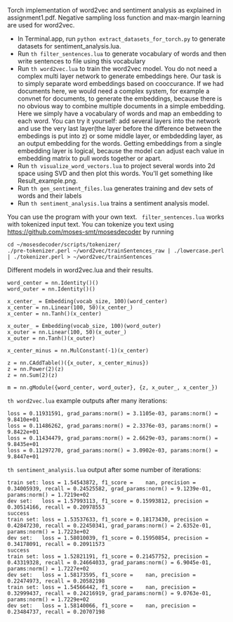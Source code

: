 Torch implementation of word2vec and sentiment analysis as explained in assignment1.pdf. Negative sampling loss function and max-margin learning are used for word2vec.

- In Terminal.app, run ```python extract_datasets_for_torch.py``` to generate datasets for sentiment_analysis.lua.
- Run ```th filter_sentences.lua``` to generate vocabulary of words and then write sentences to file using this vocabulary
- Run ```th word2vec.lua``` to train the word2vec model. You do not need a complex multi layer network to generate embeddings here. Our task is to simply separate word embeddings based on cooccurance. If we had documents here, we would need a complex system, for example a convnet for documents, to generate the embeddings, because there is no obvious way to combine multiple documents in a simple embedding. Here we simply have a vocabulary of words and map an embedding to each word. You can try it yourself: add several layers into the network and use the very last layer(the layer before the difference between the embedings is put into z) or some middle layer, or embdedding layer, as an output embedding for the words. Getting embeddings from a single embedding layer is logical, because the model can adjust each value in embedding matrix to pull words together or apart.
- Run ```th visualize_word_vectors.lua``` to project several words into 2d space using SVD and then plot this words. You'll get something like Result_example.png.
- Run ```th gen_sentiment_files.lua``` generates training and dev sets of words and their labels
- Run ```th sentiment_analysis.lua``` trains a sentiment analysis model.

You can use the program with your own text. ``` filter_sentences.lua``` works with tokenized input text. You can tokenize you text using https://github.com/moses-smt/mosesdecoder by running 
```
cd ~/mosesdecoder/scripts/tokenizer/ 
./pre-tokenizer.perl ~/word2vec/trainSentences_raw | ./lowercase.perl | ./tokenizer.perl > ~/word2vec/trainSentences
``` 

Different models in word2vec.lua and their results.
```
word_center = nn.Identity()()
word_outer = nn.Identity()()

x_center_ = Embedding(vocab_size, 100)(word_center)
x_center = nn.Linear(100, 50)(x_center_)
x_center = nn.Tanh()(x_center)

x_outer_ = Embedding(vocab_size, 100)(word_outer)
x_outer = nn.Linear(100, 50)(x_outer_)
x_outer = nn.Tanh()(x_outer)

x_center_minus = nn.MulConstant(-1)(x_center)

z = nn.CAddTable()({x_outer, x_center_minus})
z = nn.Power(2)(z)
z = nn.Sum(2)(z)

m = nn.gModule({word_center, word_outer}, {z, x_outer_, x_center_})
```

```th word2vec.lua``` example outputs after many iterations:
```
loss = 0.11931591, grad_params:norm() = 3.1105e-03, params:norm() = 9.8410e+01	
loss = 0.11486262, grad_params:norm() = 2.3376e-03, params:norm() = 9.8422e+01	
loss = 0.11434479, grad_params:norm() = 2.6629e-03, params:norm() = 9.8435e+01	
loss = 0.11297270, grad_params:norm() = 3.0902e-03, params:norm() = 9.8447e+01
```

```th sentiment_analysis.lua``` output after some number of iterations:
```
train set: loss = 1.54543872, f1_score =    nan, precision = 0.34005939, recall = 0.24525582, grad_params:norm() = 9.1239e-01, params:norm() = 1.7219e+02	
dev set:   loss = 1.57993113, f1_score = 0.15993812, precision = 0.30514166, recall = 0.20978553	
success	
train set: loss = 1.53537633, f1_score = 0.18173430, precision = 0.42847230, recall = 0.22450341, grad_params:norm() = 2.6352e-01, params:norm() = 1.7223e+02	
dev set:   loss = 1.58010039, f1_score = 0.15950854, precision = 0.34178091, recall = 0.20911573	
success	
train set: loss = 1.52821191, f1_score = 0.21457752, precision = 0.43319328, recall = 0.24664033, grad_params:norm() = 6.9045e-01, params:norm() = 1.7227e+02	
dev set:   loss = 1.58173595, f1_score =    nan, precision = 0.22474973, recall = 0.20582198	
train set: loss = 1.54566442, f1_score =    nan, precision = 0.32999437, recall = 0.24216919, grad_params:norm() = 9.0763e-01, params:norm() = 1.7229e+02	
dev set:   loss = 1.58140066, f1_score =    nan, precision = 0.23484737, recall = 0.20707198	
```
